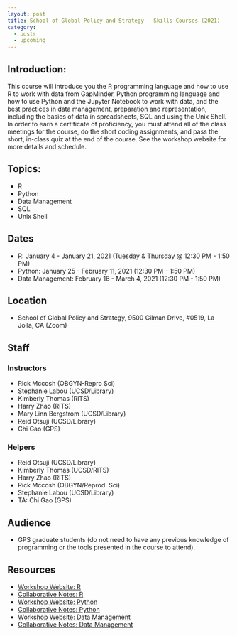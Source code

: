 ```yaml
---
layout: post
title: School of Global Policy and Strategy - Skills Courses (2021)
category:
  - posts
  - upcoming
---
```


## Introduction:

This course will introduce you the R programming language and how to use R to work with data from GapMinder, Python programming language and how to use Python and the Jupyter Notebook to work with data, and the best practices in data management, preparation and representation, including the basics of data in spreadsheets, SQL and using the Unix Shell. In order to earn a certificate of proficiency, you must attend all of the class meetings for the course, do the short coding assignments, and pass the short, in-class quiz at the end of the course. See the workshop website for more details and schedule.


## Topics:

* R
* Python
* Data Management
* SQL
* Unix Shell


## Dates

* R: January 4 - January 21, 2021 (Tuesday & Thursday @ 12:30 PM - 1:50 PM)
* Python: January 25 - February 11, 2021 (12:30 PM - 1:50 PM)
* Data Management: February 16 - March 4, 2021 (12:30 PM - 1:50 PM)

## Location

* School of Global Policy and Strategy, 9500 Gilman Drive, #0519, La Jolla, CA (Zoom)


## Staff

### Instructors
* Rick Mccosh (OBGYN-Repro Sci)
* Stephanie Labou (UCSD/Library)
* Kimberly Thomas (RITS)
* Harry Zhao (RITS)
* Mary Linn Bergstrom (UCSD/Library)
* Reid Otsuji (UCSD/Library)
* Chi Gao (GPS)

### Helpers
* Reid Otsuji (UCSD/Library)
* Kimberly Thomas (UCSD/RITS)
* Harry Zhao (RITS)
* Rick Mccosh (OBGYN/Reprod. Sci)
* Stephanie Labou (UCSD/Library)
* TA: Chi Gao (GPS)


## Audience

* GPS graduate students (do not need to have any previous knowledge of programming or the tools presented in the course to attend).


## Resources

* [Workshop Website: R](https://ucsdlib.github.io/win2021-gps-r/)
* [Collaborative Notes: R](https://hackmd.io/3JeMSRvbRJ-ySHqvl_wS1A)
* [Workshop Website: Python](https://ucsdlib.github.io/win2021-gps-python/)
* [Collaborative Notes: Python](https://hackmd.io/avGpM3iiTZ6cdO5p2RXsow)
* [Workshop Website: Data Management](https://ucsdlib.github.io/win2021-gps-intro-dm/)
* [Collaborative Notes: Data Management](https://hackmd.io/i49hTFHZTf-z4qNVKQOMuQ)
